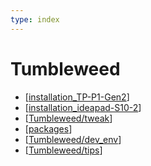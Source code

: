 ```yaml
---
type: index
---
```


# Tumbleweed

- [[installation_TP-P1-Gen2]]
- [[installation_ideapad-S10-2]]
- [[Tumbleweed/tweak]]
- [[packages]]
- [[Tumbleweed/dev_env]]
- [[Tumbleweed/tips]]

[//begin]: # "Autogenerated link references for markdown compatibility"
[installation_TP-P1-Gen2]: installation_TP-P1-Gen2.md "Install openSUSE Tumbleweed (20230128) on ThinkPad P1 Gen2"
[installation_ideapad-S10-2]: installation_ideapad-S10-2.md "Install openSUSE Tumbleweed (20230715) on ideapad S10-2"
[Tumbleweed/tweak]: tweak.md "Tweak openSUSE Tumbleweed on ThinkPad P1 Gen2"
[packages]: packages.md "Package Management"
[Tumbleweed/dev_env]: dev_env.md "OpenSUSE Tumbleweed Development Environment"
[Tumbleweed/tips]: tips.md "openSUSE Usage Tips"
[//end]: # "Autogenerated link references"
